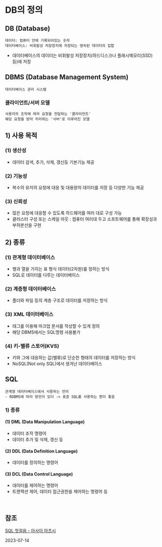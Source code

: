 # DB의 정의

## DB (Database)
    데이터: 컴퓨터 안에 기록되어있는 숫자
    데이터베이스: 비휘발성 저장장치에 저장되는 영속된 데이터의 집합
- 데이터베이스의 데이터는 비휘발성 저장장치(하드디스크나 플래시메모리(SSD) 등)에 저장

## DBMS (Database Management System)
    데이터베이스 관리 시스템

### 클라이언트/서버 모델
    사용자의 조작에 따라 요청을 전달하는 '클라이언트'
    해당 요청을 받아 처리하는 '서버'로 이루어진 모델

## 1) 사용 목적
### (1) 생산성
- 데이터 검색, 추가, 삭제, 갱신등 기본기능 제공

### (2) 기능성
- 복수의 유저의 요청에 대응 및 대용량의 데이터를 저장 등 다양한 기능 제공

### (3) 신뢰성
- 많은 요청에 대응할 수 있도록 하드웨어를 여러 대로 구성 가능
- 클러스터 구성 또는 스케일 아웃 : 컴퓨터 여러대 두고 소프트웨어를 통해 확장성과 부하분산을 구현

## 2) 종류
### (1) 관계형 데이터베이스
- 행과 열을 가지는 표 형식 데이터(2차원)를 정하는 방식
- SQL로 데이터를 다루는 데이터베이스

### (2) 계층형 데이터베이스
- 폴더와 파일 등의 계층 구조로 데이터를 저장하는 방식

### (3) XML 데이터베이스
- 태그를 이용해 마크업 문서를 작성할 수 있게 정의
- 해당 DBMS에서는 SQL명령 사용불가

### (4) 키-밸류 스토어(KVS)
- 키와 그에 대응하는 값(밸류)로 단순한 형태의 데이터를 저장하는 방식
- NoSQL(Not only SQL)에서 생겨난 데이터베이스

## SQL
    관계형 데이터베이스에서 사용하는 언어
    - RDBMS에 따라 방언이 있다 -> 표준 SQL를 사용하는 편이 좋음 

### 1) 종류
#### (1) DML (Data Manipulation Language)
- 데이터 조작 명령어
- 데이터 추가 및 삭제, 갱신 등

#### (2) DDL (Data Definition Language)
- 데이터를 정의하는 명령어

#### (3) DCL (Data Control Language)
- 데이터를 제어하는 명령어
- 트랜잭션 제어, 데이터 접근권한을 제어하는 명령어 등

<br>

## 참조
[SQL 첫걸음 - 아사이 아츠시](https://product.kyobobook.co.kr/detail/S000001057649)

2023-07-14